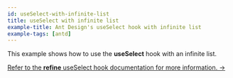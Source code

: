 ```yaml
---
id: useSelect-with-infinite-list
title: useSelect with infinite list
example-title: Ant Design's useSelect hook with infinite list
example-tags: [antd]
---
```


This example shows how to use the **useSelect** hook with an infinite list.

[Refer to the **refine** useSelect hook documentation for more information. →](/docs/api-reference/antd/hooks/field/useSelect/)

<CodeSandboxExample path="field-antd-use-select-infinite" />
